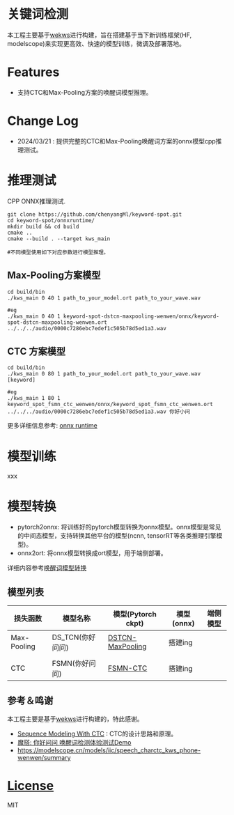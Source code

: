 # 关键词检测

本工程主要基于[wekws](https://github.com/wenet-e2e/wekws/tree/main)进行构建，旨在搭建基于当下新训练框架(HF, modelscope)来实现更高效、快速的模型训练，微调及部署落地。



# Features

- 支持CTC和Max-Pooling方案的唤醒词模型推理。



# Change Log

- 2024/03/21 : 提供完整的CTC和Max-Pooling唤醒词方案的onnx模型cpp推理测试。





# 推理测试

 CPP  ONNX推理测试.

```shell
git clone https://github.com/chenyangMl/keyword-spot.git
cd keyword-spot/onnxruntime/
mkdir build && cd build 
cmake .. 
cmake --build . --target kws_main  

#不同模型使用如下对应参数进行模型推理。
```



## Max-Pooling方案模型

```
cd build/bin
./kws_main 0 40 1 path_to_your_model.ort path_to_your_wave.wav

#eg
./kws_main 0 40 1 keyword-spot-dstcn-maxpooling-wenwen/onnx/keyword-spot-dstcn-maxpooling-wenwen.ort ../../../audio/0000c7286ebc7edef1c505b78d5ed1a3.wav
```



## CTC 方案模型

```
cd build/bin
./kws_main 0 80 1 path_to_your_model.ort path_to_your_wave.wav [keyword]

#eg
./kws_main 1 80 1 keyword_spot_fsmn_ctc_wenwen/onnx/keyword_spot_fsmn_ctc_wenwen.ort ../../../audio/0000c7286ebc7edef1c505b78d5ed1a3.wav 你好小问
```

更多详细信息参考: [onnx runtime](onnxruntime/README.md)





# 模型训练

xxx





# 模型转换

- pytorch2onnx: 将训练好的pytorch模型转换为onnx模型。onnx模型是常见的中间态模型，支持转换其他平台的模型(ncnn, tensorRT等各类推理引擎模型)。
- onnx2ort: 将onnx模型转换成ort模型，用于端侧部署。

详细内容参考[唤醒词模型转换](docs/model_convert.md)





## 模型列表

| 损失函数    | 模型名称         | 模型(Pytorch ckpt)                                           | 模型(onnx) | 端侧模型 |
| ----------- | ---------------- | ------------------------------------------------------------ | ---------- | -------- |
| Max-Pooling | DS_TCN(你好问问) | [DSTCN-MaxPooling](https://modelscope.cn/models/thuduj12/kws_wenwen_dstcn/files) | 搭建ing    |          |
|             |                  |                                                              |            |          |
| CTC         | FSMN(你好问问)   | [FSMN-CTC](https://modelscope.cn/models/thuduj12/kws_wenwen_fsmn_ctc/files) | 搭建ing    |          |







## 参考＆鸣谢

  本工程主要是基于[wekws](https://github.com/wenet-e2e/wekws/tree/main)进行构建的，特此感谢。

- [Sequence Modeling With CTC](https://distill.pub/2017/ctc/)  : CTC的设计思路和原理。
- [魔搭: 你好问问 唤醒词检测体验测试Demo](https://modelscope.cn/studios/thuduj12/KWS_Nihao_Xiaojing/summary)
- https://modelscope.cn/models/iic/speech_charctc_kws_phone-wenwen/summary



# [License](./LICENSE)

MIT


